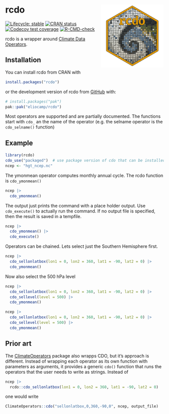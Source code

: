 
<!-- README.md is generated from README.Rmd. Please edit that file -->

# rcdo <a href="https://eliocamp.github.io/rcdo/"><img src="man/figures/logo.png" align="right" height="200" alt="rcdo website" /></a>

<!-- badges: start -->

[![Lifecycle:
stable](https://img.shields.io/badge/lifecycle-stable-brightgreen.svg)](https://lifecycle.r-lib.org/articles/stages.html#stable)
[![CRAN
status](https://www.r-pkg.org/badges/version/rcdo)](https://CRAN.R-project.org/package=rcdo)
[![Codecov test
coverage](https://codecov.io/gh/eliocamp/rcdo/graph/badge.svg)](https://app.codecov.io/gh/eliocamp/rcdo)
[![R-CMD-check](https://github.com/eliocamp/rcdo/actions/workflows/R-CMD-check.yaml/badge.svg)](https://github.com/eliocamp/rcdo/actions/workflows/R-CMD-check.yaml)
<!-- badges: end -->

rcdo is a wrapper around [Climate Data
Operators](https://code.mpimet.mpg.de/projects/cdo).

## Installation

You can install rcdo from CRAN with

``` r
install.packages("rcdo")
```

or the development version of rcdo from [GitHub](https://github.com/)
with:

``` r
# install.packages("pak")
pak::pak("eliocamp/rcdo")
```

Most operators are supported and are partially documented. The functions
start with `cdo_` an the name of the operator (e.g. the selname operator
is the `cdo_selname()` function)

## Example

``` r
library(rcdo)
cdo_use("packaged")  # use package version of cdo that can be installed with `cdo_install()`. 
ncep <- "hgt_ncep.nc"
```

The ymonmean operator computes monthly annual cycle. The rcdo function
is `cdo_ymonmean()`

``` r
ncep |> 
  cdo_ymonmean() 
```

The output just prints the command with a place holder output. Use
`cdo_execute()` to actually run the command. If no output file is
specified, then the result is saved in a tempfile.

``` r
ncep |> 
  cdo_ymonmean() |> 
  cdo_execute()
```

Operators can be chained. Lets select just the Southern Hemisphere
first.

``` r
ncep |> 
  cdo_sellonlatbox(lon1 = 0, lon2 = 360, lat1 = -90, lat2 = 0) |> 
  cdo_ymonmean() 
```

Now also select the 500 hPa level

``` r
ncep |> 
  cdo_sellonlatbox(lon1 = 0, lon2 = 360, lat1 = -90, lat2 = 0) |> 
  cdo_sellevel(level = 500) |> 
  cdo_ymonmean() 
```

``` r
ncep |> 
  cdo_sellonlatbox(lon1 = 0, lon2 = 360, lat1 = -90, lat2 = 0) |> 
  cdo_sellevel(level = 500) |> 
  cdo_ymonmean() 
```

## Prior art

The
[ClimateOperators](https://github.com/markpayneatwork/ClimateOperators)
package also wrapps CDO, but it’s approach is different. Instead of
wrapping each operator as its own function with parameters as arguments,
it provides a generic `cdo()` function that runs the operators that the
user needs to write as strings. Instead of

``` r
ncep |> 
  rcdo::cdo_sellonlatbox(lon1 = 0, lon2 = 360, lat1 = -90, lat2 = 0) 
```

one would write

``` r
ClimateOperators::cdo("sellonlatbox,0,360,-90,0", ncep, output_file)
```
